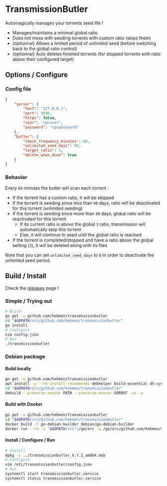 # TransmissionButler

Automagically manages your torrents seed life !

* Manages/maintains a minimal global ratio
* Does not mess with seeding torrents with custom ratio (skips them)
* (optionnal) Allows a limited period of unlimited seed (before switching back to the global ratio control)
* (optionnal) Auto deletes finished torrents (for stopped torrents with ratio above their configured target)

## Options / Configure

### Config file
```json
{
    "server": {
        "host": "127.0.0.1",
        "port": 9090,
        "https": false,
        "user": "rpcuser",
        "password": "rpcpassword"
    },
    "butler": {
        "check_frequency_minutes": 60,
        "unlimited_seed_days": 90,
        "target_ratio": 3,
        "delete_when_done": true
    }
}
```

### Behavior

Every `60` minutes the butler will scan each torrent :
* If the torrent has a custom ratio, it will be skipped
* If the torrent is seeding since less than `90` days, ratio will be deactivated for this torrent (unlimited seeding)
* If the torrent is seeding since more than `90` days, global ratio will be reactivated for this torrent
    * If its current ratio is above the global `3` ratio, transmission will automatically stop this torrent
    * Else, it will continue to seed until the global ratio is reached
* If the torrent is completed/stopped and have a ratio above the global setting (`3`), it will be deleted along with its files

Note that you can set `unlimited_seed_days` to `0` in order to deactivate the unlimited seed period.

## Build / Install

Check the [releases](https://github.com/hekmon/transmissionbutler/releases) page !

### Simple / Trying out

```bash
# Build
go get -u github.com/hekmon/transmissionbutler
cd "$GOPATH/src/github.com/hekmon/transmissionbutler"
go install
# Configure
vim config.json
# Run
./transmissionbutler
```

### Debian package


#### Build locally

```bash
go get -u github.com/hekmon/transmissionbutler
apt install -y --no-install-recommends debhelper build-essential dh-systemd
cd "$GOPATH/src/github.com/hekmon/transmissionbutler"
debuild --preserve-envvar PATH --preserve-envvar GOROOT -us -u
```

#### Build with Docker

```bash
go get -u github.com/hekmon/transmissionbutler
cd "$GOPATH/src/github.com/hekmon/transmissionbutler"
docker build -t go-debian-builder debian/go-debian-builder
docker run --rm -v "$GOPATH/src":/go/src -w /go/src/github.com/hekmon/transmissionbutler go-debian-builder dpkg-buildpackage -us -uc -b
```

#### Install / Configure / Run

```bash
# Install
dpkg -i ../transmissionbutler_X.Y.Z_amd64.deb
# Configure
vim /etc/transmissionbutler/config.json
# Run
systemctl start transmissionbutler.service
systemctl status transmissionbutler.service
```
